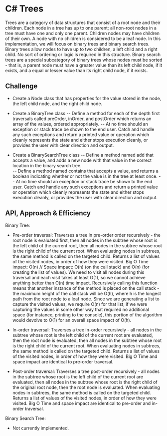 # C# Trees
Trees are a category of data structures that consist of a root node and their children. Each node in a tree has up to one parent; all non-root nodes in a tree must have one and only one parent. Children nodes may have children of their own. A node with no children is considered to be a leaf node.
In this implementation, we will focus on binary trees and binary search trees. Binary trees allow nodes to have up to two children, a left child and a right child. No sort of ordering or logic is required in this structure. Binary search trees are a special subcategory of binary trees whose nodes must be sorted - that is, a parent node must have a greater value than its left child node, if it exists, and a equal or lesser value than its right child node, if it exists.

## Challenge
- Create a Node class that has properties for the value stored in the node, the left child node, and the right child node.
- Create a BinaryTree class
	-- Define a method for each of the depth first traversals called preOrder, inOrder, and postOrder which returns an array of the values, ordered appropriately.
	-- At no time should an exception or stack trace be shown to the end user. Catch and handle any such exceptions and return a printed value or operation which cleanly represents the state and either stops execution cleanly, or provides the user with clear direction and output.

- Create a BinarySearchTree class
	-- Define a method named add that accepts a value, and adds a new node with that value in the correct location in the binary search tree.	
	-- Define a method named contains that accepts a value, and returns a boolean indicating whether or not the value is in the tree at least once.
	-- At no time should an exception or stack trace be shown to the end user. Catch and handle any such exceptions and return a printed value or operation which cleanly represents the state and either stops execution cleanly, or provides the user with clear direction and output.


## API, Approach & Efficiency
Binary Tree:
- Pre-order traversal: Traverses a tree in pre-order order recursively - the root node is evaluated first, then all nodes in the subtree whose root is the left child of the current root, then all nodes in the subtree whose root is the right child of the current root. When evaluating nodes in subtrees, the same method is called on the targeted child. Returns a list of values of the visited nodes, in order of how they were visited. Big O Time impact: O(n) // Space impact: O(h) (on the call stack) and O(n) (for creating the list of values). We need to visit all nodes during this traversal and each visit takes at least O(1), so we cannot achieve anything better than O(n) time impact. Recursively calling this function means that another instance of the method is placed on the call stack - the maximum height of the call stack will be O(h), where h is the longest path from the root node to a leaf node. Since we are generating a list to capture the visited values, we require O(n) for that list; if we were capturing the values in some other way that required no additional space (for instance, printing to the console), this portion of the algorithm would devolve to O(1) for an overall space impact of O(h).

- In-order traversal: Traverses a tree in-order recursively -  all nodes in the subtree whose root is the left child of the current root are evaluated, then the root node is evaluated, then all nodes in the subtree whose root is the right child of the current root. When evaluating nodes in subtrees, the same method is called on the targeted child. Returns a list of values of the visited nodes, in order of how they were visited. Big O Time and space impact are identical to pre-order traversal.

- Post-order traversal: Traverses a tree post-order recursively -  all nodes in the subtree whose root is the left child of the current root are evaluated, then all nodes in the subtree whose root is the right child of the original root node, then the root node is evaluated. When evaluating nodes in subtrees, the same method is called on the targeted child. Returns a list of values of the visited nodes, in order of how they were visited. Big O Time and space impact are identical to pre-order and in-order traversal.


Binary Search Tree:
- Not currently implemented.
